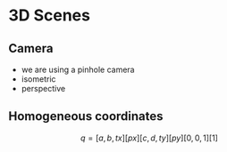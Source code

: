 # 3D Scenes

## Camera

- we are using a pinhole camera
- isometric
- perspective

## Homogeneous coordinates

```math
q = [a, b, tx][px]
    [c, d, ty][py]
    [0, 0, 1 ][1 ]
```
